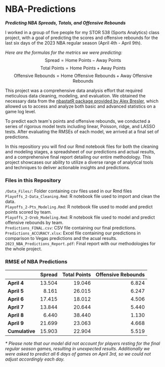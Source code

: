 # NBA-Predictions
***Predicting NBA Spreads, Totals, and Offensive Rebounds***

I worked in a group of five people for my STOR 538 (Sports Analytics) class project, with a goal of predicting the scores and offensive rebounds for the last six days of the 2023 NBA regular season (April 4th - April 9th).

_Here are the formulas for the metrics we were predicting:_
$$\text{Spread} = \text{Home Points} - \text{Away Points}$$
$$\text{Total Points} = \text{Home Points} + \text{Away Points}$$
$$\text{Offensive Rebounds} = \text{Home Offensive Rebounds} + \text{Away Offensive Rebounds}$$

This project was a comprehensive data analysis effort that required meticulous data cleaning, modeling, and evaluation. We obtained the necessary data from the [nbastatR package provided by Alex Bresler](https://www.rdocumentation.org/packages/nbastatR/versions/0.1.10131), which allowed us to access and analyze both basic and advanced statistics on a game log level.

To predict each team's points and offensive rebounds, we conducted a series of rigorous model tests including linear, Poisson, ridge, and LASSO tests. After evaluating the RMSEs of each model, we arrived at a final set of predictions.

In this repositiory you will find our Rmd notebook files for both the cleaning and modeling stages, a spreadsheet of our predictions and actual results, and a comprehensive final report detailing our entire methodology. This project showcases our ability to utilize a diverse range of analytical tools and techniques to deliver actionable insights and predictions.

### Files in this Repository
`/Data_Files/`: Folder containing csv files used in our Rmd files <br>
`Playoffs_2-Data_Cleaning.Rmd`: R notebook file used to import and clean the data. <br>
`Playoffs_2-Pts_Modeling.Rmd`: R notebook file used to model and predict points scored by team. <br>
`Playoffs_2-Oreb_Modeling.Rmd`: R notebook file used to model and predict offensive rebounds by team. <br>
`Predictions_FINAL.csv`: CSV file containing our final predictions. <br>
`Predictions_ACCURACY.xlsx`: Excel file containing our predictions in comparison to Vegas predictions and the acual results. <br>
`2023_NBA_Predictions_Report.pdf`: Final report with our methodologies for the whole project. <br>

### RMSE of NBA Predictions

|              | Spread | Total Points | Offensive Rebounds |
|--------------|-------:|-------------:|-------------------:|
| **April 4**  |   13.504    |      19.046        |       6.824           |
| **April 5**  |    8.161   |        26.015      |          6.247           |
| **April 6**  |   17.415    |       18.012       |          4.506           |
| **April 7**  |   13.844    |       20.644       |          5.440           |
| **April 8**  |   6.440    |       38.440       |            1.130         |
| **April 9**  |    21.699   |        23.063      |           4.668          |
| **Cumulative**  |    15.903   |       22.904       |          5.519           |

_* Please note that our model did not account for players resting for the final regular season games, resulting in unexpected results. Additionally we were asked to predict all 6 days of games on April 3rd, so we could not adjust accordingly each day._

